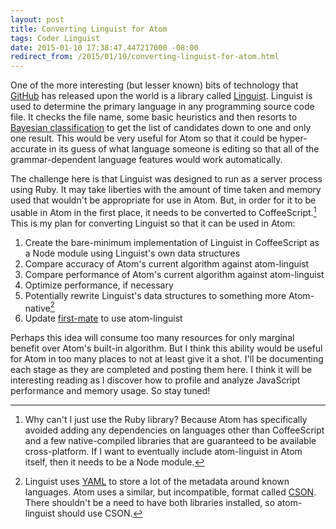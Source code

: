 ```yaml
---
layout: post
title: Converting Linguist for Atom
tags: Coder Linguist
date: 2015-01-10 17:38:47.447217000 -08:00
redirect_from: /2015/01/10/converting-linguist-for-atom.html
---
```


One of the more interesting (but lesser known) bits of technology that [GitHub][github] has released upon the world is a library called [Linguist][linguist]. Linguist is used to determine the primary language in any programming source code file. It checks the file name, some basic heuristics and then resorts to [Bayesian classification][bayes] to get the list of candidates down to one and only one result. This would be very useful for Atom so that it could be hyper-accurate in its guess of what language someone is editing so that all of the grammar-dependent language features would work automatically.

The challenge here is that Linguist was designed to run as a server process using Ruby. It may take liberties with the amount of time taken and memory used that wouldn't be appropriate for use in Atom. But, in order for it to be usable in Atom in the first place, it needs to be converted to CoffeeScript.[^conversion] This is my plan for converting Linguist so that it can be used in Atom:

1. Create the bare-minimum implementation of Linguist in CoffeeScript as a Node module using Linguist's own data structures
1. Compare accuracy of Atom's current algorithm against atom-linguist
1. Compare performance of Atom's current algorithm against atom-linguist
1. Optimize performance, if necessary
1. Potentially rewrite Linguist's data structures to something more Atom-native[^avoid-yaml]
1. Update [first-mate][first-mate] to use atom-linguist

Perhaps this idea will consume too many resources for only marginal benefit over Atom's built-in algorithm. But I think this ability would be useful for Atom in too many places to not at least give it a shot. I'll be documenting each stage as they are completed and posting them here. I think it will be interesting reading as I discover how to profile and analyze JavaScript performance and memory usage. So stay tuned!

[^avoid-yaml]: Linguist uses [YAML][yaml] to store a lot of the metadata around known languages. Atom uses a similar, but incompatible, format called [CSON][cson]. There shouldn't be a need to have both libraries installed, so atom-linguist should use CSON.
[^conversion]: Why can't I just use the Ruby library? Because Atom has specifically avoided adding any dependencies on languages other than CoffeeScript and a few native-compiled libraries that are guaranteed to be available cross-platform. If I want to eventually include atom-linguist in Atom itself, then it needs to be a Node module.

[bayes]: https://en.wikipedia.org/wiki/Naive_Bayes_classifier
[cson]: https://www.npmjs.com/package/cson-safe
[first-mate]: https://github.com/atom/first-mate
[github]: https://github.com
[linguist]: https://github.com/github/linguist
[yaml]: http://www.yaml.org/
